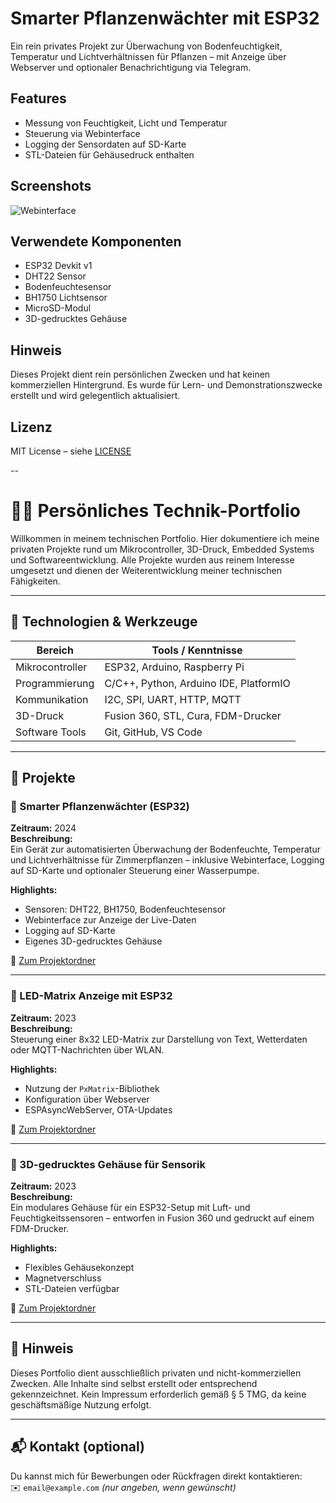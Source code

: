 # Smarter Pflanzenwächter mit ESP32

Ein rein privates Projekt zur Überwachung von Bodenfeuchtigkeit, Temperatur und Lichtverhältnissen für Pflanzen – mit Anzeige über Webserver und optionaler Benachrichtigung via Telegram.

## Features

- Messung von Feuchtigkeit, Licht und Temperatur
- Steuerung via Webinterface
- Logging der Sensordaten auf SD-Karte
- STL-Dateien für Gehäusedruck enthalten

## Screenshots
![Webinterface](images/wiring_diagram.png)

## Verwendete Komponenten

- ESP32 Devkit v1
- DHT22 Sensor
- Bodenfeuchtesensor
- BH1750 Lichtsensor
- MicroSD-Modul
- 3D-gedrucktes Gehäuse

## Hinweis

Dieses Projekt dient rein persönlichen Zwecken und hat keinen kommerziellen Hintergrund. Es wurde für Lern- und Demonstrationszwecke erstellt und wird gelegentlich aktualisiert.

## Lizenz

MIT License – siehe [LICENSE](LICENSE)

--
# 👨‍💻 Persönliches Technik-Portfolio

Willkommen in meinem technischen Portfolio. Hier dokumentiere ich meine privaten Projekte rund um Mikrocontroller, 3D-Druck, Embedded Systems und Softwareentwicklung. Alle Projekte wurden aus reinem Interesse umgesetzt und dienen der Weiterentwicklung meiner technischen Fähigkeiten.

---

## 🧰 Technologien & Werkzeuge

| Bereich            | Tools / Kenntnisse                                 |
|-------------------|----------------------------------------------------|
| Mikrocontroller    | ESP32, Arduino, Raspberry Pi                      |
| Programmierung     | C/C++, Python, Arduino IDE, PlatformIO            |
| Kommunikation      | I2C, SPI, UART, HTTP, MQTT                        |
| 3D-Druck           | Fusion 360, STL, Cura, FDM-Drucker                |
| Software Tools     | Git, GitHub, VS Code                              |

---

## 📁 Projekte

### 🌱 Smarter Pflanzenwächter (ESP32)
**Zeitraum:** 2024  
**Beschreibung:**  
Ein Gerät zur automatisierten Überwachung der Bodenfeuchte, Temperatur und Lichtverhältnisse für Zimmerpflanzen – inklusive Webinterface, Logging auf SD-Karte und optionaler Steuerung einer Wasserpumpe.

**Highlights:**
- Sensoren: DHT22, BH1750, Bodenfeuchtesensor
- Webinterface zur Anzeige der Live-Daten
- Logging auf SD-Karte
- Eigenes 3D-gedrucktes Gehäuse

🔗 [Zum Projektordner](./projekt1-pflanzenwaechter)

---

### 🔲 LED-Matrix Anzeige mit ESP32
**Zeitraum:** 2023  
**Beschreibung:**  
Steuerung einer 8x32 LED-Matrix zur Darstellung von Text, Wetterdaten oder MQTT-Nachrichten über WLAN.

**Highlights:**
- Nutzung der `PxMatrix`-Bibliothek
- Konfiguration über Webserver
- ESPAsyncWebServer, OTA-Updates

🔗 [Zum Projektordner](./projekt2-led-matrix)

---

### 🧱 3D-gedrucktes Gehäuse für Sensorik
**Zeitraum:** 2023  
**Beschreibung:**  
Ein modulares Gehäuse für ein ESP32-Setup mit Luft- und Feuchtigkeitssensoren – entworfen in Fusion 360 und gedruckt auf einem FDM-Drucker.

**Highlights:**
- Flexibles Gehäusekonzept
- Magnetverschluss
- STL-Dateien verfügbar

🔗 [Zum Projektordner](./projekt3-3d-gehause)

---

## 📄 Hinweis

Dieses Portfolio dient ausschließlich privaten und nicht-kommerziellen Zwecken. Alle Inhalte sind selbst erstellt oder entsprechend gekennzeichnet. Kein Impressum erforderlich gemäß § 5 TMG, da keine geschäftsmäßige Nutzung erfolgt.

---

## 📬 Kontakt (optional)

Du kannst mich für Bewerbungen oder Rückfragen direkt kontaktieren:  
✉️ `email@example.com` *(nur angeben, wenn gewünscht)*  


